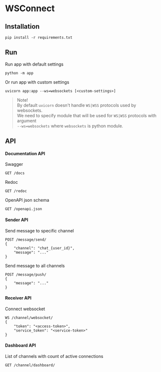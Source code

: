 # WSConnect


## Installation

```
pip install -r requirements.txt
```


## Run

Run app with default settings
```
python -m app
```

Or run app with custom settings
```
uvicorn app:app --ws=websockets [<custom-settings>]
```

> Note!<br>
> By default `uvicorn` doesn't handle `WS|WSS` protocols used by websockets.<br>
> We need to specify module that will be used for `WS|WSS` protocols with argument<br>
> `--ws=websockets` where `websockets` is python module.


## API

#### Documentation API

Swagger
```
GET /docs
```

Redoc
```
GET /redoc
```

OpenAPI json schema
```
GET /openapi.json
```

#### Sender API

Send message to specific channel
```
POST /message/send/
{
    "channel": "chat_{user_id}",
    "message": "..."
}
```

Send message to all channels
```
POST /message/push/
{
    "message": "..."
}
```

#### Receiver API

Connect websocket
```
WS /channel/websocket/
{
    "token": "<access-token>",
    "service_token": "<service-token>"
}
```

#### Dashboard API

List of channels with count of active connections
```
GET /channel/dashboard/
```
